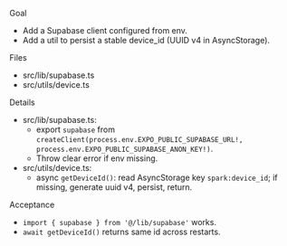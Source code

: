 

Goal
- Add a Supabase client configured from env.
- Add a util to persist a stable device_id (UUID v4 in AsyncStorage).

Files
- src/lib/supabase.ts
- src/utils/device.ts

Details
- src/lib/supabase.ts:
  - export `supabase` from `createClient(process.env.EXPO_PUBLIC_SUPABASE_URL!, process.env.EXPO_PUBLIC_SUPABASE_ANON_KEY!)`.
  - Throw clear error if env missing.
- src/utils/device.ts:
  - async `getDeviceId()`: read AsyncStorage key `spark:device_id`; if missing, generate uuid v4, persist, return.

Acceptance
- `import { supabase } from '@/lib/supabase'` works.
- `await getDeviceId()` returns same id across restarts.
